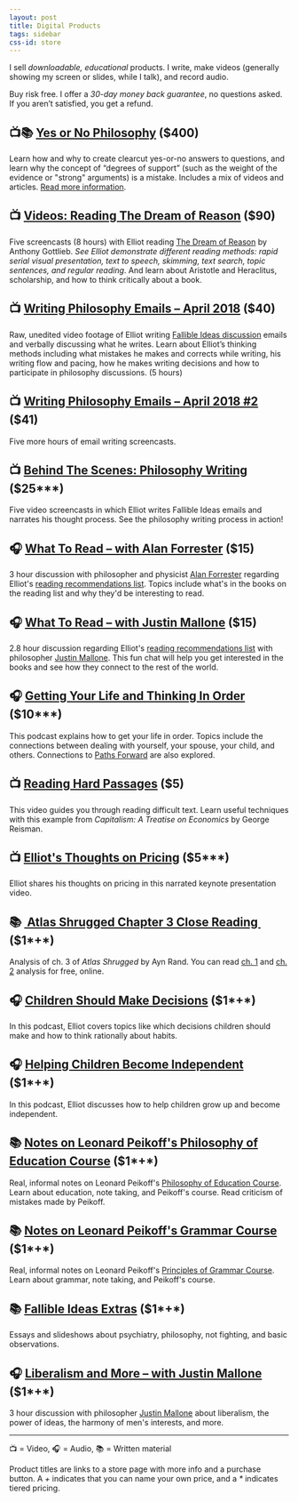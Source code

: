 ```yaml
---
layout: post
title: Digital Products
tags: sidebar
css-id: store
---
```


I sell *downloadable, educational* products. I write, make videos (generally showing my screen or slides, while I talk), and record audio.

Buy risk free. I offer a *30-day money back guarantee*, no questions asked. If you aren’t satisfied, you get a refund.

## 📺📚 [Yes or No Philosophy][1] ($400)
Learn how and why to create clearcut yes-or-no answers to questions, and learn why the concept of “degrees of support” (such as the weight of the evidence or "strong" arguments) is a mistake. Includes a mix of videos and articles. [Read more information][2].

<h2>📺 <a href="https://gum.co/Uctfl">Videos: Reading <u>The Dream of Reason</u></a> ($90)</h2>

Five screencasts (8 hours) with Elliot reading [The Dream of Reason][3] by Anthony Gottlieb. *See Elliot demonstrate different reading methods: rapid serial visual presentation, text to speech, skimming, text search, topic sentences, and regular reading*. And learn about Aristotle and Heraclitus, scholarship, and how to think critically about a book.

## 📺 [Writing Philosophy Emails – April 2018][4] ($40)
Raw, unedited video footage of Elliot writing [Fallible Ideas discussion][5] emails and verbally discussing what he writes. Learn about Elliot’s thinking methods including what mistakes he makes and corrects while writing, his writing flow and pacing, how he makes writing decisions and how to participate in philosophy discussions. (5 hours)

## 📺 [Writing Philosophy Emails – April 2018 #2][6] ($41)
Five more hours of email writing screencasts.

## 📺 [Behind The Scenes: Philosophy Writing][7] ($25*\**)
Five video screencasts in which Elliot writes Fallible Ideas emails and narrates his thought process. See the philosophy writing process in action!

## 🎧 [What To Read – with Alan Forrester][8] ($15)
3 hour discussion with philosopher and physicist [Alan Forrester][9] regarding Elliot's [reading recommendations list][10]. Topics include what's in the books on the reading list and why they'd be interesting to read.

## 🎧 [What To Read – with Justin Mallone][11] ($15)
2.8 hour discussion regarding Elliot's [reading recommendations list][12] with philosopher [Justin Mallone][13]. This fun chat will help you get interested in the books and see how they connect to the rest of the world.

## 🎧 [Getting Your Life and Thinking In Order][14] ($10*\**)
This podcast explains how to get your life in order. Topics include the connections between dealing with yourself, your spouse, your child, and others. Connections to [Paths Forward][15] are also explored.

## 📺 [Reading Hard Passages][16] ($5)
This video guides you through reading difficult text. Learn useful techniques with this example from *Capitalism: A Treatise on Economics* by George Reisman.

## 📺 [Elliot's Thoughts on Pricing][17] ($5*\**)
Elliot shares his thoughts on pricing in this narrated keynote presentation video.

## 📚 [ Atlas Shrugged Chapter 3 Close Reading ][18] ($1*+*)
Analysis of ch. 3 of *Atlas Shrugged* by Ayn Rand. You can read [ch. 1][19] and [ch. 2][20] analysis for free, online.

## 🎧 [Children Should Make Decisions][21] ($1*+*)
In this podcast, Elliot covers topics like which decisions children should make and how to think rationally about habits.

## 🎧 [Helping Children Become Independent][22] ($1*+*)
In this podcast, Elliot discusses how to help children grow up and become independent.

## 📚 [Notes on Leonard Peikoff's Philosophy of Education Course][23] ($1*+*)
Real, informal notes on Leonard Peikoff's [Philosophy of Education Course][24]. Learn about education, note taking, and Peikoff's course. Read criticism of mistakes made by Peikoff.

## 📚 [Notes on Leonard Peikoff's Grammar Course][25] ($1*+*)
Real, informal notes on Leonard Peikoff's [Principles of Grammar Course][26]. Learn about grammar, note taking, and Peikoff's course.

## 📚 [Fallible Ideas Extras][27] ($1*+*)
Essays and slideshows about psychiatry, philosophy, not fighting, and basic observations.

## 🎧 [Liberalism and More – with Justin Mallone][28] ($1*+*)
3 hour discussion with philosopher [Justin Mallone][29] about liberalism, the power of ideas, the harmony of men's interests, and more.

---- 

📺 = Video, 🎧 = Audio, 📚 = Written material

Product titles are links to a store page with more info and a purchase button. A *+* indicates that you can name your own price, and a *\** indicates tiered pricing.

[1]:	https://gum.co/hxqsh
[2]:	https://yesornophilosophy.com/
[3]:	https://www.amazon.com/Dream-Reason-History-Philosophy-Renaissance-ebook/dp/B01KYC3RQ2/?tag=curi04-20
[4]:	https://gum.co/IeEVU
[5]:	http://fallibleideas.com/discussion
[6]:	https://gum.co/WMFTH
[7]:	https://gumroad.com/l/gzCnE
[8]:	https://gumroad.com/l/hYxXj
[9]:	https://conjecturesandrefutations.com/
[10]:	http://fallibleideas.com/books
[11]:	https://gumroad.com/l/zuEP
[12]:	http://fallibleideas.com/books
[13]:	http://justinmallone.com
[14]:	https://gumroad.com/l/mYwYb
[15]:	http://fallibleideas.com/paths-forward
[16]:	https://gum.co/mpse
[17]:	https://gumroad.com/l/kPTxM
[18]:	https://gumroad.com/l/ugcAS
[19]:	https://learnobjectivism.com/atlas-shrugged-chapter-1
[20]:	https://learnobjectivism.com/atlas-shrugged-chapter-2
[21]:	https://gumroad.com/l/NAxYs
[22]:	https://gumroad.com/l/aHKR
[23]:	https://gum.co/KMVoi
[24]:	http://www.peikoff.com/courses_and_lectures/philosophy-of-education/
[25]:	https://gumroad.com/l/XDxz
[26]:	http://www.peikoff.com/courses_and_lectures/philosophy-of-education/
[27]:	https://gumroad.com/l/ezayH
[28]:	https://gumroad.com/l/EyJnB
[29]:	http://justinmallone.com